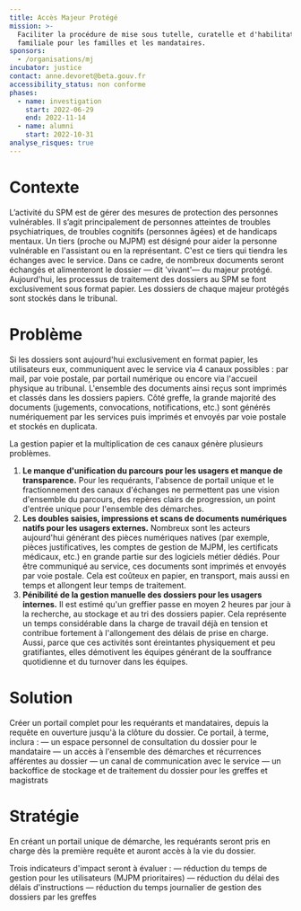 ```yaml
---
title: Accès Majeur Protégé
mission: >-
  Faciliter la procédure de mise sous tutelle, curatelle et d'habilitation
  familiale pour les familles et les mandataires.
sponsors:
  - /organisations/mj
incubator: justice
contact: anne.devoret@beta.gouv.fr
accessibility_status: non conforme
phases:
  - name: investigation
    start: 2022-06-29
    end: 2022-11-14
  - name: alumni
    start: 2022-10-31
analyse_risques: true
---
```

# **Contexte**

L’activité du SPM est de gérer des mesures de protection des personnes vulnérables. Il s’agit principalement de personnes atteintes de troubles psychiatriques, de troubles cognitifs (personnes âgées) et de handicaps mentaux. Un tiers (proche ou MJPM) est désigné pour aider la personne vulnérable en l'assistant ou en la représentant. C'est ce tiers qui tiendra les échanges avec le service. Dans ce cadre, de nombreux documents seront échangés et alimenteront le dossier — dit 'vivant'— du majeur protégé. 
Aujourd'hui, les processus de traitement des dossiers au SPM se font exclusivement sous format papier. Les dossiers de chaque majeur protégés sont stockés dans le tribunal.  

# **Problème**

Si les dossiers sont aujourd'hui exclusivement en format papier, les utilisateurs eux, communiquent avec le service via 4 canaux possibles : par mail, par voie postale, par portail numérique ou encore via l'accueil physique au tribunal. L'ensemble des documents ainsi reçus sont imprimés et classés dans les dossiers papiers. 
Côté greffe, la grande majorité des documents (jugements, convocations, notifications, etc.) sont générés numériquement par les services puis imprimés et envoyés par voie postale et stockés en duplicata. 

La gestion papier et la multiplication de ces canaux génère plusieurs problèmes. 

1. **Le manque d'unification du parcours pour les usagers et manque de transparence.** Pour les requérants, l'absence de portail unique et le fractionnement des canaux d'échanges ne permettent pas une vision d'ensemble du parcours, des repères clairs de progression, un point d'entrée unique pour l'ensemble des démarches. 
2. **Les doubles saisies, impressions et scans de documents numériques natifs pour les usagers externes.** Nombreux sont les acteurs aujourd'hui générant des pièces numériques natives (par exemple, pièces justificatives, les comptes de gestion de MJPM, les certificats médicaux, etc.) en grande partie sur des logiciels métier dédiés. Pour être communiqué au service, ces documents sont imprimés et envoyés par voie postale. Cela est coûteux en papier, en transport, mais aussi en temps et allongent leur temps de traitement.
3. **Pénibilité de la gestion manuelle des dossiers pour les usagers internes.** Il est estimé qu'un greffier passe en moyen 2 heures par jour à la recherche, au stockage et au tri des dossiers papier. Cela représente un temps considérable dans la charge de travail déjà en tension et contribue fortement à l'allongement des délais de prise en charge. Aussi, parce que ces activités sont éreintantes physiquement et peu gratifiantes, elles démotivent les équipes générant de la souffrance quotidienne et du turnover dans les équipes. 

# Solution

Créer un portail complet pour les requérants et mandataires, depuis la requête en ouverture jusqu'à la clôture du dossier. Ce portail, à terme, inclura :
﻿— un espace personnel de consultation du dossier pour le mandataire
— un accès à l'ensemble des démarches et récurrences afférentes au dossier
— un canal de communication avec le service
— un backoffice de stockage et de traitement du dossier pour les greffes et magistrats

# Stratégie

En créant un portail unique de démarche, les requérants seront pris en charge dès la première requête et auront accès à la vie du dossier.  

Trois indicateurs d'impact seront à évaluer : 
— réduction du temps de gestion pour les utilisateurs (MJPM prioritaires) 
— réduction du délai des délais d'instructions 
— réduction du temps journalier de gestion des dossiers par les greffes
